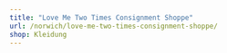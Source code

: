 ```yaml
---
title: "Love Me Two Times Consignment Shoppe"
url: /norwich/love-me-two-times-consignment-shoppe/
shop: Kleidung
---
```

